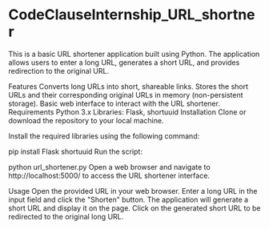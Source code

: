 # CodeClauseInternship_URL_shortner

This is a basic URL shortener application built using Python. The application allows users to enter a long URL, generates a short URL, and provides redirection to the original URL.

Features
Converts long URLs into short, shareable links.
Stores the short URLs and their corresponding original URLs in memory (non-persistent storage).
Basic web interface to interact with the URL shortener.
Requirements
Python 3.x
Libraries: Flask, shortuuid
Installation
Clone or download the repository to your local machine.

Install the required libraries using the following command:

pip install Flask shortuuid
Run the script:

python url_shortener.py
Open a web browser and navigate to http://localhost:5000/ to access the URL shortener interface.

Usage
Open the provided URL in your web browser.
Enter a long URL in the input field and click the "Shorten" button.
The application will generate a short URL and display it on the page.
Click on the generated short URL to be redirected to the original long URL.

